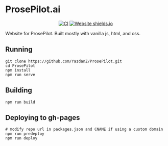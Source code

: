 # ProsePilot.ai

<div align="center">

[![CI](https://github.com/YazdanZ/ProsePilot/actions/workflows/main.yml/badge.svg?branch=master)](https://github.com/YazdanZ/ProsePilot/actions/workflows/main.yml)
[![Website shields.io](https://img.shields.io/website-up-down-green-red/http/shields.io.svg)](https://ProsePilot.ai/)

</div>
Website for ProsePilot. Built mostly with vanilla js, html, and css.

## Running

```
git clone https://github.com/YazdanZ/ProsePilot.git
cd ProsePilot
npm install
npm run serve
```

## Building

```
npm run build
```

## Deploying to gh-pages

```
# modify repo url in packages.json and CNAME if using a custom domain
npm run predeploy
npm run deploy
```

